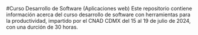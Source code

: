 #Curso Desarrollo de Software (Aplicaciones web)
Este repositorio contiene información acerca del curso desarrollo de software con herramientas para la productividad, impartido por el CNAD CDMX 
del 15 al 19 de julio de 2024, con una durción de 30 horas.

